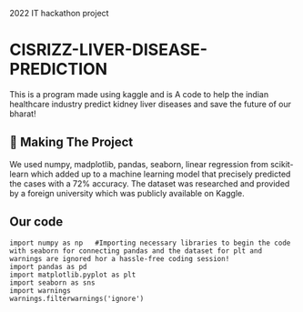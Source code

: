 2022 IT hackathon project 


# CISRIZZ-LIVER-DISEASE-PREDICTION
This is a program made using kaggle and is A code to help the indian healthcare industry predict kidney liver diseases and save the future of our bharat!




## 🔎 Making The Project

We used numpy, madplotlib, pandas, seaborn, linear regression from scikit-learn which added up to a machine learning model that precisely predicted the cases with a 72% accuracy. The dataset was researched and provided by a foreign university which was publicly available on Kaggle.


## Our code
```
import numpy as np   #Importing necessary libraries to begin the code with seaborn for connecting pandas and the dataset for plt and warnings are ignored hor a hassle-free coding session!
import pandas as pd
import matplotlib.pyplot as plt
import seaborn as sns
import warnings
warnings.filterwarnings('ignore')
``` 



